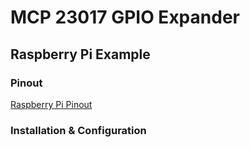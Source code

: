 # MCP 23017 GPIO Expander
## Raspberry Pi Example

### Pinout
[Raspberry Pi Pinout](raspberrypi-pinout-GH.jpg)

### Installation & Configuration
